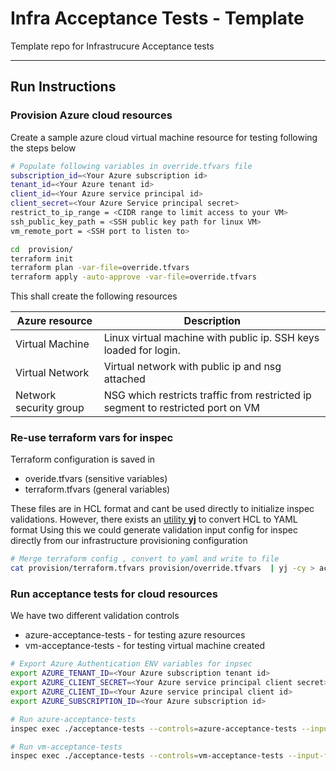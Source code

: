 # Infra Acceptance Tests - Template 
 Template repo for Infrastrucure Acceptance tests

---

## Run Instructions
### Provision Azure cloud resources

Create a sample azure cloud virtual machine resource for testing following the steps below
```bash
# Populate following variables in override.tfvars file
subscription_id=<Your Azure subscription id>
tenant_id=<Your Azure tenant id>
client_id=<Your Azure service principal id>
client_secret=<Your Azure Service principal secret>
restrict_to_ip_range = <CIDR range to limit access to your VM>
ssh_public_key_path = <SSH public key path for linux VM>
vm_remote_port = <SSH port to listen to>

cd  provision/
terraform init
terraform plan -var-file=override.tfvars
terraform apply -auto-approve -var-file=override.tfvars
```
This shall create the following resources

Azure resource | Description 
--- | ---
Virtual Machine | Linux virtual machine with public ip. SSH keys loaded for login.
Virtual Network | Virtual network with public ip and nsg attached
Network security group | NSG which restricts traffic from restricted ip segment to restricted port on VM

### Re-use terraform vars for inspec

Terraform configuration is saved in 
- overide.tfvars (sensitive variables)
- terraform.tfvars (general variables)

These files are in HCL format and cant be used directly to initialize inspec validations. However, there exists an [utility **yj**](https://github.com/sclevine/yj) to convert HCL to YAML format
Using this we could generate validation input config for inspec directly from our infrastructure provisioning configuration
```bash
# Merge terraform config , convert to yaml and write to file
cat provision/terraform.tfvars provision/override.tfvars  | yj -cy > acceptance-tests/input.yml

```

### Run acceptance tests for cloud resources

We have two different validation controls
- azure-acceptance-tests - for testing azure resources
- vm-acceptance-tests - for testing virtual machine created 

```bash
# Export Azure Authentication ENV variables for inpsec
export AZURE_TENANT_ID=<Your Azure subscription tenant id>
export AZURE_CLIENT_SECRET=<Your Azure service principal client secret>
export AZURE_CLIENT_ID=<Your Azure service principal client id>
export AZURE_SUBSCRIPTION_ID=<Your Azure subscription id>

# Run azure-acceptance-tests 
inspec exec ./acceptance-tests --controls=azure-acceptance-tests --input-file ./acceptance-tests/input.yml -t azure://

# Run vm-acceptance-tests
inspec exec ./acceptance-tests --controls=vm-acceptance-tests --input-file ./acceptance-tests/input.yml -t ssh://azureuser@$vm_public_ip -i $ssh_id

```